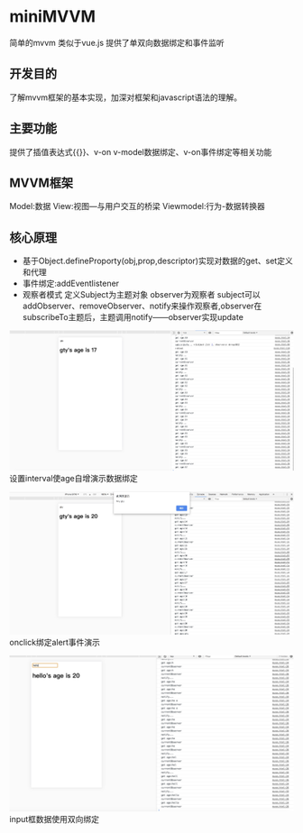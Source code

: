 # miniMVVM
简单的mvvm 类似于vue.js 提供了单双向数据绑定和事件监听

## 开发目的

了解mvvm框架的基本实现，加深对框架和javascript语法的理解。

## 主要功能

提供了插值表达式{{}}、v-on v-model数据绑定、v-on事件绑定等相关功能

## MVVM框架

Model:数据 View:视图—与用户交互的桥梁 Viewmodel:行为-数据转换器

## 核心原理

* 基于Object.defineProporty(obj,prop,descriptor)实现对数据的get、set定义和代理
* 事件绑定:addEventlistener
* 观察者模式 
     定义Subject为主题对象 observer为观察者 subject可以addObserver、removeObserver、notify来操作观察者,observer在subscribeTo主题后，主题调用notify——observer实现update
     
   
![image](https://github.com/gty1998/img-storge/blob/master/Jietu20190317-154143%402x.jpg)
设置interval使age自增演示数据绑定

![image](https://github.com/gty1998/img-storge/blob/master/Jietu20190317-154157%402x.jpg)
onclick绑定alert事件演示

![image](https://github.com/gty1998/img-storge/blob/master/Jietu20190317-154230%402x.jpg)
input框数据使用双向绑定


